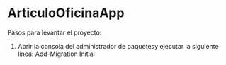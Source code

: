 # ArticuloOficinaApp



Pasos para levantar el proyecto:
1. Abrir la consola del administrador de paquetesy ejecutar la siguiente linea:
   Add-Migration Initial
